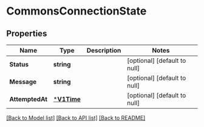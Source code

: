 # CommonsConnectionState

## Properties
Name | Type | Description | Notes
------------ | ------------- | ------------- | -------------
**Status** | **string** |  | [optional] [default to null]
**Message** | **string** |  | [optional] [default to null]
**AttemptedAt** | [***V1Time**](v1Time.md) |  | [optional] [default to null]

[[Back to Model list]](../README.md#documentation-for-models) [[Back to API list]](../README.md#documentation-for-api-endpoints) [[Back to README]](../README.md)

